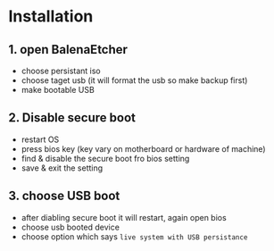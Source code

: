 # Installation  
## 1. open BalenaEtcher  
- choose persistant iso  
- choose taget usb (it will format the usb so make backup first)  
- make bootable USB  

## 2. Disable secure boot  
- restart OS
- press bios key (key vary on motherboard or hardware of machine)  
- find & disable the secure boot fro bios setting  
- save & exit the setting  

## 3. choose USB boot  
- after diabling secure boot it will restart, again open bios
- choose usb booted device  
- choose option which says `live system with USB persistance`  